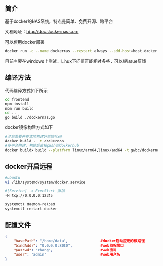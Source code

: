 ## 简介
基于docker的NAS系统，特点是简单、免费开源、跨平台

文档地址：http://doc.dockernas.com

可以使用docker部署
```sh
docker run -d --name dockernas --restart always --add-host=host.docker.internal:host-gateway -p 8080:8080 -v /var/run/docker.sock:/var/run/docker.sock -v /root/docker/data/nas:/home/dockernas/data gwbc/dockernas
```

目前主要在windows上测试，Linux下问题可能相对多些，可以提issue反馈

## 编译方法
代码编译方式如下所示
```sh
cd frontend 
npm install
npm run build
cd ..
go build ./dockernas.go
```
docker镜像构建方式如下
```sh
#注意需要先在本地构建好前端代码
docker build . -t dockernas
#多平台构建，构建后直接push到dockerhub
docker buildx build --platform linux/arm64,linux/amd64 -t gwbc/dockernas:latest . --push
```

## docker开启远程
```sh
#ubuntu
vi /lib/systemd/system/docker.service

#[Service] -> ExecStart 添加
-H tcp://0.0.0.0:12345

systemctl daemon-reload 
systemctl restart docker
```

## 配置文件
```json
{
    "basePath": "/home/data",               #docker启动应用的根路径
    "bindAddr": "0.0.0.0:8080",             #web监听端口
    "passwd": "zhang",                      #web密码
    "user": "admin"                         #web用户名
}
```
